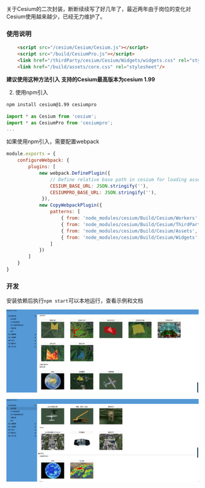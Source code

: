 
关于Cesium的二次封装，断断续续写了好几年了，最近两年由于岗位的变化对Cesium使用越来越少，已经无力维护了。
### 使用说明

```html
    <script src="/cesium/Cesium/Cesium.js"></script>    
    <script src="/build/CesiumPro.js"></script>
    <link href="/thirdParty/cesium/Cesium/Widgets/widgets.css" rel="stylesheet"/>
    <link href="/build/assets/core.css" rel="stylesheet"/>
```
**建议使用这种方法引入**
**支持的Cesium最高版本为cesium 1.99**

2. 使用npm引入
```sh
npm install cesium@1.99 cesiumpro
```
```js
import * as Cesium from 'cesium';
import * as CesiumPro from 'cesiumpro';
...
```
如果使用npm引入，需要配置webpack
```js
module.exports = {
    configureWebpack: {
        plugins: [
            new webpack.DefinePlugin({
                // Define relative base path in cesium for loading assets
                CESIUM_BASE_URL: JSON.stringify(''),
                CESIUMPRO_BASE_URL: JSON.stringify(''),
             }),
            new CopyWebpackPlugin({
                patterns: [
                    { from: 'node_modules/cesium/Build/Cesium/Workers', to: 'Workers' },
                    { from: 'node_modules/cesium/Build/Cesium/ThirdParty', to: 'ThirdParty' },
                    { from: 'node_modules/cesium/Build/Cesium/Assets', to: 'Assets' },
                    { from: 'node_modules/cesium/Build/Cesium/Widgets', to: 'Widgets' },
                ]
            })
        ]
    }
}
```
### 开发
安装依赖后执行`npm start`可以本地运行，查看示例和文档

![Alt text](image.png)

![Alt text](image-1.png)